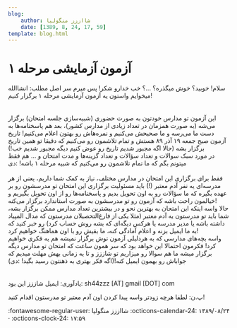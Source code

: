 ```yaml
---
blog:
    author: شااززز منگولیا
    date: [1389, 8, 24, 17, 59]
template: blog.html
---
```

# آزمون آزمایشی مرحله ۱

<div class="cnt">
سلام! خوبید؟ خوش میگذره؟ ...؟ خب خدارو شکر! پس میرم سر اصل مطلب: انشاالله میخوایم واستون یه آزمون آزمایشی مرحله ۱ برگزار کنیم!<br/><br/><br/>این آزمون تو مدارس خودتون به صورت حضوری (شبیه‌سازی جلسه امتحان) برگزار می‌شه (به صورت همزمان در تعداد زیادی از مدارس کشور)، بعد هم پاسخنامه‌ها به دست ما می‌رسه و ما صحیحش می‌کنیم و نمره‌هاش رو بهتون اعلام می‌کنیم! تاریخ آزمون صبح جمعه ۱۹ آذر ۸۹ هستش و تمام تلاشمون رو می‌کنیم که دقیقا تو همین تاریخ برگزار بشه (حالا اگه مجبور شدیم تاریخ رو عوض کنیم دیگه مجبور شدیم خب!)<br/>در مورد سبک سوالات و تعداد سؤالات و تعداد گزینه‌ها و مدت امتحان و ... هم فقط میتونم بگم که ما تمام تلاشمون رو می‌کنیم که شبیه مرحله ۱ باشه! :دی<br/><br/>فقط برای برگزاری این امتحان در مدارس مختلف، نیاز به کمک شما داریم، یعنی از هر مدرسه‌ای یه نفر آدم معتبر (!) باید مسئولیت برگزاری این امتحان تو مدرسشون رو بر عهده بگیره که ما سؤالات رو به اون تحویل بدیم و پاسخنامه‌ها رو از اون تحویل بگیریم و خیالمون راحت باشه که آزمون رو تو مدرسشون به صورت استاندارد برگزار می‌کنه!<br/>حالا واسه اینکه این امتحان به بهترین نحو و در بیشترین تعداد مدارس ممکن برگزار بشه، شما باید تو مدرستون یه آدم معتبر (مثلا یکی از فارغ‌التحصیلان مدرستون که مدال المپیاد داشته باشه یا مدیر مدرسه یا هرکس دیگه‌ای که بشه روش حساب کرد) رو خبر کنید که به ما ایمیل بزنه و اعلام آمادگی کنه، ما بقیش رو با اون هماهنگ خواهیم کرد!<br/>واسه بچه‌های مدارسی که به هردلیلی آزمون توش برگزار نمیشه هم یه فکری خواهیم کرد! فکرمون احتمالا این خواهد بود که سر همون ساعت که امتحان تو مدارس دیگه برگزار میشه ما هم سوالا رو میزاریم تو شاززز و تا یه زمانی بهش مهلت میدیم که جواباش رو بهمون ایمیل کنه!(اگه فکر بهتری به ذهنتون رسید بگید! :دی)<br/><br/><br/>یادآوری: ایمیل شاززز این بود: sh44zzz [AT] gmail [DOT] com<br/><p>پ.ن:‌ لطفا هرچه زودتر واسه پیدا کردن اون آدم معتبر تو مدرستون اقدام کنید!</p>
</div>

<div class="blog-info" markdown>
<span class="blog-author">
:fontawesome-regular-user: شااززز منگولیا
</span>
<span class="blog-date">
:octicons-calendar-24: ۱۳۸۹/۰۸/۲۴ · :octicons-clock-24: ۱۷:۵۹
</span>
</div>

